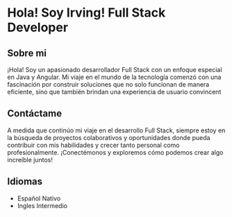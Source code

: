 # Hola! Soy Irving! Full Stack Developer
## Sobre mi
¡Hola! Soy un apasionado desarrollador Full Stack con un enfoque especial en Java y Angular. Mi viaje en el mundo de la tecnología comenzó con una fascinación por construir soluciones que no solo funcionan de manera eficiente, sino que también brindan una experiencia de usuario convincent
## Contáctame
A medida que continúo mi viaje en el desarrollo Full Stack, siempre estoy en la búsqueda de proyectos colaborativos y oportunidades donde pueda contribuir con mis habilidades y crecer tanto personal como profesionalmente. ¡Conectémonos y exploremos cómo podemos crear algo increíble juntos!
## Idiomas
- Español Nativo
- Ingles Intermedio
